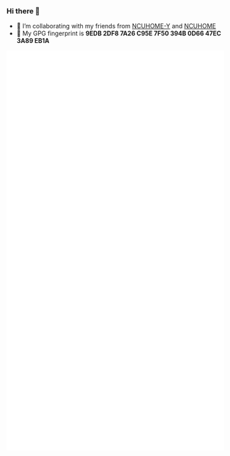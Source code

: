 ### Hi there 👋
- 👯 I’m collaborating with my friends from [NCUHOME-Y](https://github.com/NCUHOME-Y) and [NCUHOME](https://github.com/ncuhome)
- 🔑 My GPG fingerprint is **9EDB 2DF8 7A26 C95E 7F50  394B 0D66 47EC 3A89 EB1A**   

![Metrics](https://github.com/SnowWarri0r/SnowWarri0r/blob/main/github-metrics.svg)
